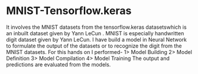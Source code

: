# MNIST-Tensorflow.keras
It involves the MNIST datasets from the tensorflow.keras datasetswhich is an inbuilt dataset given by Yann LeCun .
MNIST is especially handwritten digit dataset given by Yann LeCun.
I have build a model in Neural Network to formulate the output of the datasets or to recognize the digit from the MNIST datasets.
For this hands on I performed-
                             1> Model Building
                             2> Model Definition
                             3> Model Compilation
                             4> Model Training
The output and predictions are evaluated from the models.
